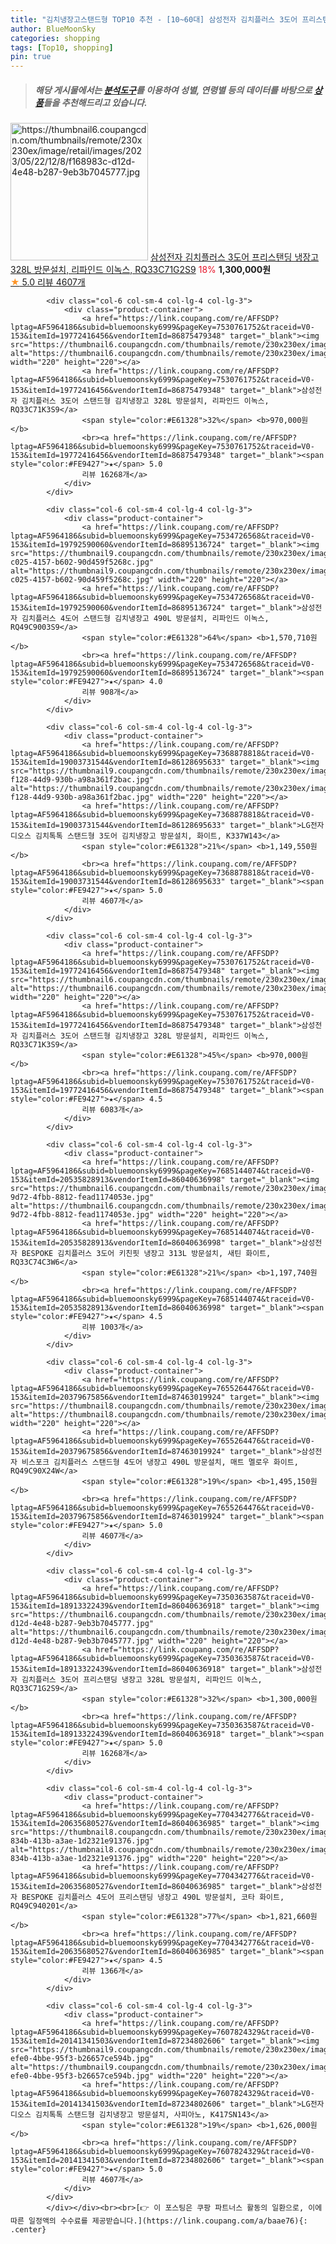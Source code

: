 ```yaml
---
title: "김치냉장고스탠드형 TOP10 추천 - [10~60대] 삼성전자 김치플러스 3도어 프리스탠딩 냉장고 328L 방문설치, 리파인드 이녹스, RQ33C71G2S9"
author: BlueMoonSky
categories: shopping
tags: [Top10, shopping]
pin: true
---
```


> ##### 해당 게시물에서는 [**분석도구**](https://itemscout.io/)를 이용하여 **성별**, **연령별** 등의 데이터를 바탕으로 [**상품**](https://link.coupang.com/a/baae76)들을 추천해드리고 있습니다.
<div class="container"><div class="row">
            <div class="col-6 col-sm-4 col-lg-4 col-lg-3">
                <div class="product-container">
                    <a href="https://link.coupang.com/re/AFFSDP?lptag=AF5964186&subid=bluemoonsky6999&pageKey=7350363587&traceid=V0-153&itemId=18913322439&vendorItemId=86040636918" target="_blank"><img src="https://thumbnail6.coupangcdn.com/thumbnails/remote/230x230ex/image/retail/images/2023/05/22/12/8/f168983c-d12d-4e48-b287-9eb3b7045777.jpg" alt="https://thumbnail6.coupangcdn.com/thumbnails/remote/230x230ex/image/retail/images/2023/05/22/12/8/f168983c-d12d-4e48-b287-9eb3b7045777.jpg" width="220" height="220"></a>
                    <a href="https://link.coupang.com/re/AFFSDP?lptag=AF5964186&subid=bluemoonsky6999&pageKey=7350363587&traceid=V0-153&itemId=18913322439&vendorItemId=86040636918" target="_blank">삼성전자 김치플러스 3도어 프리스탠딩 냉장고 328L 방문설치, 리파인드 이녹스, RQ33C71G2S9</a>
                    <span style="color:#E61328">18%</span> <b>1,300,000원</b>
                    <br><a href="https://link.coupang.com/re/AFFSDP?lptag=AF5964186&subid=bluemoonsky6999&pageKey=7350363587&traceid=V0-153&itemId=18913322439&vendorItemId=86040636918" target="_blank"><span style="color:#FE9427">★</span> 5.0
                    리뷰 4607개</a>
                </div>
            </div>
            
            <div class="col-6 col-sm-4 col-lg-4 col-lg-3">
                <div class="product-container">
                    <a href="https://link.coupang.com/re/AFFSDP?lptag=AF5964186&subid=bluemoonsky6999&pageKey=7530761752&traceid=V0-153&itemId=19772416456&vendorItemId=86875479348" target="_blank"><img src="https://thumbnail6.coupangcdn.com/thumbnails/remote/230x230ex/image/rs_quotation_api/g490yjgy/b78bde43b8dc42eabede40c122c643f4.jpg" alt="https://thumbnail6.coupangcdn.com/thumbnails/remote/230x230ex/image/rs_quotation_api/g490yjgy/b78bde43b8dc42eabede40c122c643f4.jpg" width="220" height="220"></a>
                    <a href="https://link.coupang.com/re/AFFSDP?lptag=AF5964186&subid=bluemoonsky6999&pageKey=7530761752&traceid=V0-153&itemId=19772416456&vendorItemId=86875479348" target="_blank">삼성전자 김치플러스 3도어 스탠드형 김치냉장고 328L 방문설치, 리파인드 이녹스, RQ33C71K3S9</a>
                    <span style="color:#E61328">32%</span> <b>970,000원</b>
                    <br><a href="https://link.coupang.com/re/AFFSDP?lptag=AF5964186&subid=bluemoonsky6999&pageKey=7530761752&traceid=V0-153&itemId=19772416456&vendorItemId=86875479348" target="_blank"><span style="color:#FE9427">★</span> 5.0
                    리뷰 16268개</a>
                </div>
            </div>
            
            <div class="col-6 col-sm-4 col-lg-4 col-lg-3">
                <div class="product-container">
                    <a href="https://link.coupang.com/re/AFFSDP?lptag=AF5964186&subid=bluemoonsky6999&pageKey=7534726568&traceid=V0-153&itemId=19792590060&vendorItemId=86895136724" target="_blank"><img src="https://thumbnail9.coupangcdn.com/thumbnails/remote/230x230ex/image/retail/images/2023/08/16/16/4/568ea042-c025-4157-b602-90d459f5268c.jpg" alt="https://thumbnail9.coupangcdn.com/thumbnails/remote/230x230ex/image/retail/images/2023/08/16/16/4/568ea042-c025-4157-b602-90d459f5268c.jpg" width="220" height="220"></a>
                    <a href="https://link.coupang.com/re/AFFSDP?lptag=AF5964186&subid=bluemoonsky6999&pageKey=7534726568&traceid=V0-153&itemId=19792590060&vendorItemId=86895136724" target="_blank">삼성전자 김치플러스 4도어 스탠드형 김치냉장고 490L 방문설치, 리파인드 이녹스, RQ49C9003S9</a>
                    <span style="color:#E61328">64%</span> <b>1,570,710원</b>
                    <br><a href="https://link.coupang.com/re/AFFSDP?lptag=AF5964186&subid=bluemoonsky6999&pageKey=7534726568&traceid=V0-153&itemId=19792590060&vendorItemId=86895136724" target="_blank"><span style="color:#FE9427">★</span> 4.0
                    리뷰 908개</a>
                </div>
            </div>
            
            <div class="col-6 col-sm-4 col-lg-4 col-lg-3">
                <div class="product-container">
                    <a href="https://link.coupang.com/re/AFFSDP?lptag=AF5964186&subid=bluemoonsky6999&pageKey=7368878818&traceid=V0-153&itemId=19003731544&vendorItemId=86128695633" target="_blank"><img src="https://thumbnail9.coupangcdn.com/thumbnails/remote/230x230ex/image/retail/images/2023/05/30/17/6/a7affaa3-f128-44d9-930b-a98a361f2bac.jpg" alt="https://thumbnail9.coupangcdn.com/thumbnails/remote/230x230ex/image/retail/images/2023/05/30/17/6/a7affaa3-f128-44d9-930b-a98a361f2bac.jpg" width="220" height="220"></a>
                    <a href="https://link.coupang.com/re/AFFSDP?lptag=AF5964186&subid=bluemoonsky6999&pageKey=7368878818&traceid=V0-153&itemId=19003731544&vendorItemId=86128695633" target="_blank">LG전자 디오스 김치톡톡 스탠드형 3도어 김치냉장고 방문설치, 화이트, K337W143</a>
                    <span style="color:#E61328">21%</span> <b>1,149,550원</b>
                    <br><a href="https://link.coupang.com/re/AFFSDP?lptag=AF5964186&subid=bluemoonsky6999&pageKey=7368878818&traceid=V0-153&itemId=19003731544&vendorItemId=86128695633" target="_blank"><span style="color:#FE9427">★</span> 5.0
                    리뷰 4607개</a>
                </div>
            </div>
            
            <div class="col-6 col-sm-4 col-lg-4 col-lg-3">
                <div class="product-container">
                    <a href="https://link.coupang.com/re/AFFSDP?lptag=AF5964186&subid=bluemoonsky6999&pageKey=7530761752&traceid=V0-153&itemId=19772416456&vendorItemId=86875479348" target="_blank"><img src="https://thumbnail6.coupangcdn.com/thumbnails/remote/230x230ex/image/rs_quotation_api/g490yjgy/b78bde43b8dc42eabede40c122c643f4.jpg" alt="https://thumbnail6.coupangcdn.com/thumbnails/remote/230x230ex/image/rs_quotation_api/g490yjgy/b78bde43b8dc42eabede40c122c643f4.jpg" width="220" height="220"></a>
                    <a href="https://link.coupang.com/re/AFFSDP?lptag=AF5964186&subid=bluemoonsky6999&pageKey=7530761752&traceid=V0-153&itemId=19772416456&vendorItemId=86875479348" target="_blank">삼성전자 김치플러스 3도어 스탠드형 김치냉장고 328L 방문설치, 리파인드 이녹스, RQ33C71K3S9</a>
                    <span style="color:#E61328">45%</span> <b>970,000원</b>
                    <br><a href="https://link.coupang.com/re/AFFSDP?lptag=AF5964186&subid=bluemoonsky6999&pageKey=7530761752&traceid=V0-153&itemId=19772416456&vendorItemId=86875479348" target="_blank"><span style="color:#FE9427">★</span> 4.5
                    리뷰 6083개</a>
                </div>
            </div>
            
            <div class="col-6 col-sm-4 col-lg-4 col-lg-3">
                <div class="product-container">
                    <a href="https://link.coupang.com/re/AFFSDP?lptag=AF5964186&subid=bluemoonsky6999&pageKey=7685144074&traceid=V0-153&itemId=20535828913&vendorItemId=86040636998" target="_blank"><img src="https://thumbnail6.coupangcdn.com/thumbnails/remote/230x230ex/image/retail/images/2023/05/22/12/3/499fe4b1-9d72-4fbb-8812-fead1174053e.jpg" alt="https://thumbnail6.coupangcdn.com/thumbnails/remote/230x230ex/image/retail/images/2023/05/22/12/3/499fe4b1-9d72-4fbb-8812-fead1174053e.jpg" width="220" height="220"></a>
                    <a href="https://link.coupang.com/re/AFFSDP?lptag=AF5964186&subid=bluemoonsky6999&pageKey=7685144074&traceid=V0-153&itemId=20535828913&vendorItemId=86040636998" target="_blank">삼성전자 BESPOKE 김치플러스 3도어 키친핏 냉장고 313L 방문설치, 새틴 화이트, RQ33C74C3W6</a>
                    <span style="color:#E61328">21%</span> <b>1,197,740원</b>
                    <br><a href="https://link.coupang.com/re/AFFSDP?lptag=AF5964186&subid=bluemoonsky6999&pageKey=7685144074&traceid=V0-153&itemId=20535828913&vendorItemId=86040636998" target="_blank"><span style="color:#FE9427">★</span> 4.5
                    리뷰 1003개</a>
                </div>
            </div>
            
            <div class="col-6 col-sm-4 col-lg-4 col-lg-3">
                <div class="product-container">
                    <a href="https://link.coupang.com/re/AFFSDP?lptag=AF5964186&subid=bluemoonsky6999&pageKey=7655264476&traceid=V0-153&itemId=20379675856&vendorItemId=87463019924" target="_blank"><img src="https://thumbnail8.coupangcdn.com/thumbnails/remote/230x230ex/image/rs_quotation_api/htljoaai/c4ddb7d100a44ce685ee91d69f9ee634.jpg" alt="https://thumbnail8.coupangcdn.com/thumbnails/remote/230x230ex/image/rs_quotation_api/htljoaai/c4ddb7d100a44ce685ee91d69f9ee634.jpg" width="220" height="220"></a>
                    <a href="https://link.coupang.com/re/AFFSDP?lptag=AF5964186&subid=bluemoonsky6999&pageKey=7655264476&traceid=V0-153&itemId=20379675856&vendorItemId=87463019924" target="_blank">삼성전자 비스포크 김치플러스 스탠드형 4도어 냉장고 490L 방문설치, 매트 멜로우 화이트, RQ49C90X24W</a>
                    <span style="color:#E61328">19%</span> <b>1,495,150원</b>
                    <br><a href="https://link.coupang.com/re/AFFSDP?lptag=AF5964186&subid=bluemoonsky6999&pageKey=7655264476&traceid=V0-153&itemId=20379675856&vendorItemId=87463019924" target="_blank"><span style="color:#FE9427">★</span> 5.0
                    리뷰 4607개</a>
                </div>
            </div>
            
            <div class="col-6 col-sm-4 col-lg-4 col-lg-3">
                <div class="product-container">
                    <a href="https://link.coupang.com/re/AFFSDP?lptag=AF5964186&subid=bluemoonsky6999&pageKey=7350363587&traceid=V0-153&itemId=18913322439&vendorItemId=86040636918" target="_blank"><img src="https://thumbnail6.coupangcdn.com/thumbnails/remote/230x230ex/image/retail/images/2023/05/22/12/8/f168983c-d12d-4e48-b287-9eb3b7045777.jpg" alt="https://thumbnail6.coupangcdn.com/thumbnails/remote/230x230ex/image/retail/images/2023/05/22/12/8/f168983c-d12d-4e48-b287-9eb3b7045777.jpg" width="220" height="220"></a>
                    <a href="https://link.coupang.com/re/AFFSDP?lptag=AF5964186&subid=bluemoonsky6999&pageKey=7350363587&traceid=V0-153&itemId=18913322439&vendorItemId=86040636918" target="_blank">삼성전자 김치플러스 3도어 프리스탠딩 냉장고 328L 방문설치, 리파인드 이녹스, RQ33C71G2S9</a>
                    <span style="color:#E61328">32%</span> <b>1,300,000원</b>
                    <br><a href="https://link.coupang.com/re/AFFSDP?lptag=AF5964186&subid=bluemoonsky6999&pageKey=7350363587&traceid=V0-153&itemId=18913322439&vendorItemId=86040636918" target="_blank"><span style="color:#FE9427">★</span> 5.0
                    리뷰 16268개</a>
                </div>
            </div>
            
            <div class="col-6 col-sm-4 col-lg-4 col-lg-3">
                <div class="product-container">
                    <a href="https://link.coupang.com/re/AFFSDP?lptag=AF5964186&subid=bluemoonsky6999&pageKey=7704342776&traceid=V0-153&itemId=20635680527&vendorItemId=86040636985" target="_blank"><img src="https://thumbnail8.coupangcdn.com/thumbnails/remote/230x230ex/image/retail/images/2023/05/22/12/5/5ad79fd4-834b-413b-a3ae-1d2321e91376.jpg" alt="https://thumbnail8.coupangcdn.com/thumbnails/remote/230x230ex/image/retail/images/2023/05/22/12/5/5ad79fd4-834b-413b-a3ae-1d2321e91376.jpg" width="220" height="220"></a>
                    <a href="https://link.coupang.com/re/AFFSDP?lptag=AF5964186&subid=bluemoonsky6999&pageKey=7704342776&traceid=V0-153&itemId=20635680527&vendorItemId=86040636985" target="_blank">삼성전자 BESPOKE 김치플러스 4도어 프리스탠딩 냉장고 490L 방문설치, 코타 화이트, RQ49C940201</a>
                    <span style="color:#E61328">77%</span> <b>1,821,660원</b>
                    <br><a href="https://link.coupang.com/re/AFFSDP?lptag=AF5964186&subid=bluemoonsky6999&pageKey=7704342776&traceid=V0-153&itemId=20635680527&vendorItemId=86040636985" target="_blank"><span style="color:#FE9427">★</span> 4.5
                    리뷰 1366개</a>
                </div>
            </div>
            
            <div class="col-6 col-sm-4 col-lg-4 col-lg-3">
                <div class="product-container">
                    <a href="https://link.coupang.com/re/AFFSDP?lptag=AF5964186&subid=bluemoonsky6999&pageKey=7607824329&traceid=V0-153&itemId=20141341503&vendorItemId=87234802606" target="_blank"><img src="https://thumbnail9.coupangcdn.com/thumbnails/remote/230x230ex/image/retail/images/2023/09/19/11/1/d211ee20-efe0-4bbe-95f3-b26657ce594b.jpg" alt="https://thumbnail9.coupangcdn.com/thumbnails/remote/230x230ex/image/retail/images/2023/09/19/11/1/d211ee20-efe0-4bbe-95f3-b26657ce594b.jpg" width="220" height="220"></a>
                    <a href="https://link.coupang.com/re/AFFSDP?lptag=AF5964186&subid=bluemoonsky6999&pageKey=7607824329&traceid=V0-153&itemId=20141341503&vendorItemId=87234802606" target="_blank">LG전자 디오스 김치톡톡 스탠드형 김치냉장고 방문설치, 사피아노, K417SN143</a>
                    <span style="color:#E61328">19%</span> <b>1,626,000원</b>
                    <br><a href="https://link.coupang.com/re/AFFSDP?lptag=AF5964186&subid=bluemoonsky6999&pageKey=7607824329&traceid=V0-153&itemId=20141341503&vendorItemId=87234802606" target="_blank"><span style="color:#FE9427">★</span> 5.0
                    리뷰 4607개</a>
                </div>
            </div>
            </div></div><br><br>[👉 이 포스팅은 쿠팡 파트너스 활동의 일환으로, 이에 따른 일정액의 수수료를 제공받습니다.](https://link.coupang.com/a/baae76){: .center}